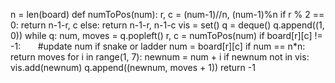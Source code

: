 n = len(board)
def numToPos(num):
r, c = (num-1)//n, (num-1)%n
if r % 2 == 0:
return n-1-r, c
else:
return n-1-r, n-1-c
vis = set()
q = deque()
q.append((1, 0))
while q:
num, moves = q.popleft()
r, c = numToPos(num)
if board[r][c] != -1:       #update num if snake or ladder
num = board[r][c]
if num == n*n:
return moves
for i in range(1, 7):
newnum = num + i
if newnum not in vis:
vis.add(newnum)
q.append((newnum, moves + 1))
return -1